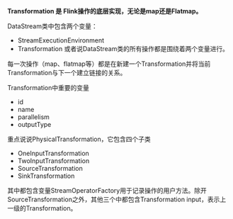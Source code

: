 **Transformation 是 Flink操作的底层实现，无论是map还是Flatmap。**

DataStream类中包含两个变量：

- StreamExecutionEnvironment
- Transformation
  或者说DataStream类的所有操作都是围绕着两个变量进行。

每一次操作（map、flatmap等）都是在新建一个Transformation并将当前Transformation与下一个建立链接的关系。

Transformation中重要的变量

- id
- name
- parallelism
- outputType

重点说说PhysicalTransformation，它包含四个子类

- OneInputTransformation
- TwoInputTransformation
- SourceTransformation
- SinkTransformation

其中都包含变量StreamOperatorFactory用于记录操作的用户方法。除开SourceTransformation之外，其他三个中都包含Transformation input，表示上一级的Transformation。